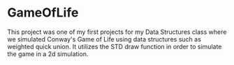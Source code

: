 # GameOfLife

This project was one of my first projects for my Data Structures class where we simulated Conway's Game of Life 
using data structures such as weighted quick union. It utilizes the STD draw function in order to simulate the
game in a 2d simulation.
